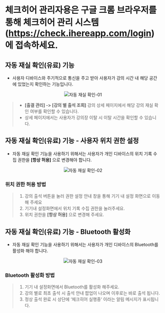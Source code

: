 # 체크히어 관리자용은 구글 크롬 브라우저를 통해 체크히어 관리 시스템 (https://check.ihereapp.com/login) 에 접속하세요.
## 자동 재실 확인(유료) 기능 

* 사용자 디바이스와 주기적으로 통신을 주고 받아 사용자가 강의 시간 내 해당 공간에 있었는지 확인하는 기능입니다.

<p align = "center">
<img alt="자동 재실 확인-01" src="https://github.com/user-attachments/assets/4d2928ee-cf26-4668-9ebb-0b278183302d">
</p>

> * **[출결 관리] -> [강의 별 출석 조회]** 강의 상세 페이지에서 해당 강의 재실 확인 여부를 확인할 수 있습니다.
> * 상세 페이지에서는 사용자가  강의장 이탈 시 이탈 시간을 확인할 수 있습니다.

## 자동 재실 확인(유료) 기능 - 사용자 위치 권한 설정

* 자동 재실 확인 기능을 사용하기 위해서는 사용자가 개인 디바이스의 위치 기록 수집 권한을 **[항상 허용]** 으로 변경해야 합니다.

<p align = "center">
<img alt="자동 재실 확인-02" src="https://github.com/user-attachments/assets/c3366727-27fe-4fa5-9705-59debbfebc92">
</p>

### 위치 권한 허용 방법 ###

>1. 강의 출석 버튼을 눌러 권한 설정 안내 창을 통해 기기 내 설정 화면으로 이동해 주세요
>2. 기기내 설정화면에서 위치 기록 수집 권한을 눌러주세요.
>3. 위치 권한을 **[항상 허용]** 으로 변경해 주세요.

## 자동 재실 확인(유료) 기능 - Bluetooth 활성화

* 자동 재실 확인 기능을 사용하기 위해서는 사용자가 개인 디바이스의 Bluetooth를 활성화 해야 합니다.

<p align = "center">
<img alt="자동 재실 확인-03" src="https://github.com/user-attachments/assets/26d58c4e-cfc1-43bd-bf41-1e2a741ca45b">
</p>

### Bluetooth 활성화 방법 ###

>1. 기기 내 설정화면에서 Bluetooth를 활성화 해주세요.
>2. 강의 별로 최초 출석 시 출석 안내 팝업이 나오며 이후로는 바로 출석 됩니다.
>3. 정상 출석 완료 시 상단에 ‘체크히어 실행중‘ 이라는  알림 메시지가 표시됩니다.
